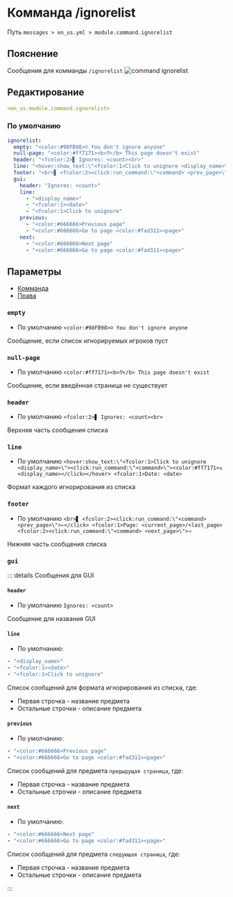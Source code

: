 # Комманда /ignorelist
Путь `messages > en_us.yml > module.command.ignorelist`

## Пояснение
Сообщения для комманды `/ignorelist`
![command ignorelist](/commandignorelist.png)

## Редактирование
```yaml
<en_us.module.command.ignorelist>
```

### По умолчанию
```yaml
ignorelist:
  empty: "<color:#98FB98>☺ You don't ignore anyone"
  null-page: "<color:#ff7171><b>⁉</b> This page doesn't exist"
  header: "<fcolor:2>▋ Ignores: <count><br>"
  line: "<hover:show_text:\"<fcolor:1>Click to unignore <display_name>\"><click:run_command:\"<command>\"><color:#ff7171>☒ <display_name></click></hover> <fcolor:1>Date: <date>"
  footer: "<br>▋ <fcolor:2><click:run_command:\"<command> <prev_page>\">←</click> <fcolor:1>Page: <current_page>/<last_page> <fcolor:2><click:run_command:\"<command> <next_page>\">→"
  gui:
    header: "Ignores: <count>"
    line:
      - "<display_name>"
      - "<fcolor:1><date>"
      - "<fcolor:1>Click to unignore"
    previous:
      - "<color:#666666>Previous page"
      - "<color:#666666>Go to page <color:#fad311><page>"
    next:
      - "<color:#666666>Next page"
      - "<color:#666666>Go to page <color:#fad311><page>"
```

## Параметры

- [Комманда](/en/commands/module/command/ignorelist/)
- [Права](/en/permissions/module/command/ignorelist/)

### `empty`
- По умолчанию `<color:#98FB98>☺ You don't ignore anyone`

Сообщение, если список игнорируемых игроков пуст

### `null-page`
- По умолчанию `<color:#ff7171><b>⁉</b> This page doesn't exist`

Сообщение, если введённая страница не существует

### `header`
- По умолчанию `<fcolor:2>▋ Ignores: <count><br>`

Верхняя часть сообщения списка

### `line`
- По умолчанию `<hover:show_text:\"<fcolor:1>Click to unignore <display_name>\"><click:run_command:\"<command>\"><color:#ff7171>☒ <display_name></click></hover> <fcolor:1>Date: <date>`

Формат каждого игнорирования из списка

### `footer`
- По умолчанию `<br>▋ <fcolor:2><click:run_command:\"<command> <prev_page>\">←</click> <fcolor:1>Page: <current_page>/<last_page> <fcolor:2><click:run_command:\"<command> <next_page>\">→`

Нижняя часть сообщения списка

### `gui`

::: details Сообщения для GUI
#### `header`
- По умолчанию `Ignores: <count>`

Сообщение для названия GUI

#### `line`
- По умолчанию:
```yaml
- "<display_name>"
- "<fcolor:1><date>"
- "<fcolor:1>Click to unignore"
```
Список сообщений для формата игнорирования из списка, где:
- Первая строчка - название предмета
- Остальные строчки - описание предмета

#### `previous`
- По умолчанию:
```yaml
- "<color:#666666>Previous page"
- "<color:#666666>Go to page <color:#fad311><page>"
```

Список сообщений для предмета `предыдущая страница`, где:
- Первая строчка - название предмета
- Остальные строчки - описание предмета

#### `next`
- По умолчанию:
```yaml
- "<color:#666666>Next page"
- "<color:#666666>Go to page <color:#fad311><page>"
```

Список сообщений для предмета `следующая страница`, где:
- Первая строчка - название предмета
- Остальные строчки - описание предмета

:::

